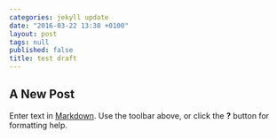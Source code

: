```yaml
---
categories: jekyll update
date: "2016-03-22 13:38 +0100"
layout: post
tags: null
published: false
title: test draft
---
```


## A New Post

Enter text in [Markdown](http://daringfireball.net/projects/markdown/). Use the toolbar above, or click the **?** button for formatting help.
